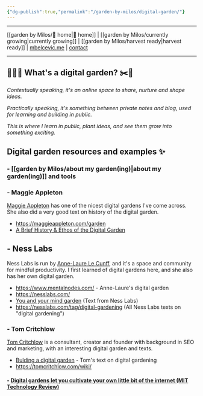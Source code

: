 ```yaml
---
{"dg-publish":true,"permalink":"/garden-by-milos/digital-garden/"}
---
```


----
[[garden by Milos/🏡 home\|🏡 home]] | [[garden by Milos/currently growing\|currently growing]] | [[garden by Milos/harvest ready\|harvest ready]] | [mbelcevic.me](https://mbelcevic.me/) | [contact](https://mbelcevic.me/Contact.html)

---

## 👨🏻‍🌾 What's a digital garden? ✂️🌳​

*Contextually speaking, it's an online space to share, nurture and shape ideas.* 

*Practically speaking, it's something between private notes and blog, used for learning and building in public.*

*This is where I learn in public, plant ideas, and see them grow into something exciting.*

## Digital garden resources and examples ✨

### - [[garden by Milos/about my garden(ing)\|about my garden(ing)]] and tools

### - Maggie Appleton
[Maggie Appleton](https://maggieappleton.com/about) has one of the nicest digital gardens I've come across. She also did a very good text on history of the digital garden.

- https://maggieappleton.com/garden
- [A Brief History & Ethos of the Digital Garden](https://maggieappleton.com/garden-history)

## - Ness Labs
Ness Labs is run by [Anne-Laure Le Cunff](https://anne-laure.net/#), and it's a space and community for mindful productivity. I first learned of digital gardens here, and she also has her own digital garden.
 
- https://www.mentalnodes.com/ - Anne-Laure's digital garden
- https://nesslabs.com/
- [You and your mind garden](https://nesslabs.com/mind-garden) (Text from Ness Labs)
- https://nesslabs.com/tag/digital-gardening (All Ness Labs texts on "digital gardening")

### - Tom Critchlow
[Tom Critchlow](https://tomcritchlow.com/about/) is a consultant, creator and founder with background in SEO and marketing, with an interesting digital garden and texts.

- [Bulding a digital garden](https://tomcritchlow.com/2019/02/17/building-digital-garden/) - Tom's text on digital gardening
- https://tomcritchlow.com/wiki/

#### - [Digital gardens let you cultivate your own little bit of the internet (MIT Technology Review)](https://www.technologyreview.com/2020/09/03/1007716/digital-gardens-let-you-cultivate-your-own-little-bit-of-the-internet/)

